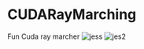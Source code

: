 # CUDARayMarching
Fun Cuda ray marcher
![jess](https://user-images.githubusercontent.com/72355251/200225464-4373525d-a8f9-46b2-895b-7bfa52c6bba9.jpg)
![jes2](https://user-images.githubusercontent.com/72355251/200225539-cc909cb9-a8af-4a4b-a615-62984b41d291.jpg)
